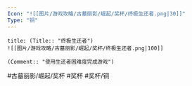 ```yaml
---
Icon: "![[图片/游戏攻略/古墓丽影/崛起/奖杯/终极生还者.png|30]]"
Type: "铜"
---
```

```ad-common-bronze-trophy
title: (Title:: "终极生还者")
![[图片/游戏攻略/古墓丽影/崛起/奖杯/终极生还者.png|100]]

(Comment:: "使用生还者困难度完成游戏")
```

#古墓丽影/崛起/奖杯 #奖杯 #奖杯/铜
